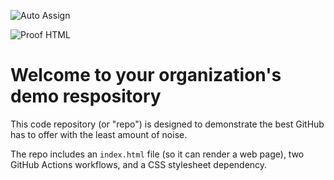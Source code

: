 ![Auto Assign](https://github.com/FEFU-team/demo-repository/actions/workflows/auto-assign.yml/badge.svg)

![Proof HTML](https://github.com/FEFU-team/demo-repository/actions/workflows/proof-html.yml/badge.svg)

# Welcome to your organization's demo respository
This code repository (or "repo") is designed to demonstrate the best GitHub has to offer with the least amount of noise.

The repo includes an `index.html` file (so it can render a web page), two GitHub Actions workflows, and a CSS stylesheet dependency.
